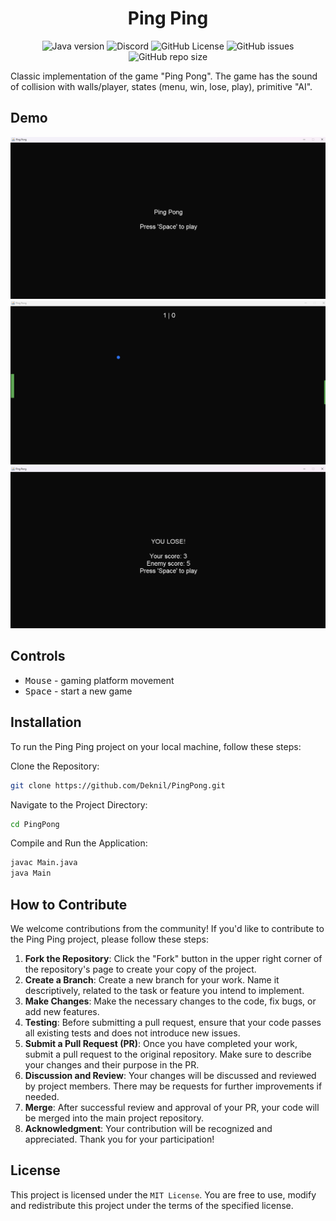 <div align="center">
    <h1>Ping Ping</h1>
</div>

<p align="center">
    <img alt="Java version" src="https://img.shields.io/badge/Java-21-orange">
    <a href="https://discord.gg/BwSuTdEGJ4" style="text-decoration: none;">
         <img alt="Discord" src="https://img.shields.io/discord/1174285070761197599.svg?label=&logo=discord&logoColor=ffffff&color=7389D8&labelColor=6A7EC2">
    </a>
    <img alt="GitHub License" src="https://img.shields.io/github/license/Deknil/PingPong">
    <img alt="GitHub issues" src="https://img.shields.io/github/issues-raw/Deknil/PingPong">
    <img alt="GitHub repo size" src="https://img.shields.io/github/repo-size/Deknil/PingPong">
</p>

Classic implementation of the game "Ping Pong". The game has the sound of collision with walls/player, states (menu, win, lose, play), primitive "AI".

## Demo

![img](./demo/img.png)
![img](./demo/img_1.png)
![img](./demo/img_2.png)


## Controls
* <kbd>Mouse</kbd> - gaming platform movement
* <kbd>Space</kbd> - start a new game

## Installation
To run the Ping Ping project on your local machine, follow these steps:

Clone the Repository:

```bash
git clone https://github.com/Deknil/PingPong.git
```

Navigate to the Project Directory:

```bash
cd PingPong
```

Compile and Run the Application:

```bash
javac Main.java
java Main
```

## How to Contribute

We welcome contributions from the community! If you'd like to contribute to the Ping Ping project, please follow these steps:
1. **Fork the Repository**: Click the "Fork" button in the upper right corner of the repository's page to create your copy of the project.
2. **Create a Branch**: Create a new branch for your work. Name it descriptively, related to the task or feature you intend to implement.
3. **Make Changes**: Make the necessary changes to the code, fix bugs, or add new features.
4. **Testing**: Before submitting a pull request, ensure that your code passes all existing tests and does not introduce new issues.
5. **Submit a Pull Request (PR)**: Once you have completed your work, submit a pull request to the original repository. Make sure to describe your changes and their purpose in the PR.
6. **Discussion and Review**: Your changes will be discussed and reviewed by project members. There may be requests for further improvements if needed.
7. **Merge**: After successful review and approval of your PR, your code will be merged into the main project repository.
8. **Acknowledgment**: Your contribution will be recognized and appreciated. Thank you for your participation!

## License
This project is licensed under the `MIT License`. You are free to use, modify and redistribute this project under the terms of the specified license.